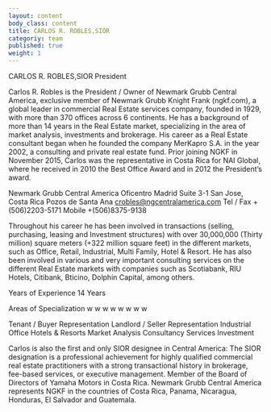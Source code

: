 ```yaml
---
layout: content
body_class: content
title: CARLOS R. ROBLES,SIOR
categoriy: team
published: true
weight: 1
---
```

CARLOS R. ROBLES,SIOR
President

Carlos R. Robles is the President / Owner of Newmark Grubb Central
America, exclusive member of Newmark Grubb Knight Frank
(ngkf.com), a global leader in commercial Real Estate services
company, founded in 1929, with more than 370 offices across 6
continents.
He has a background of more than 14 years in the Real Estate market,
specializing in the area of market analysis, investments and brokerage.
His career as a Real Estate consultant began when he founded the
company MerKapro S.A. in the year 2002, a consulting and private real
estate fund. Prior joining NGKF in November 2015, Carlos was the
representative in Costa Rica for NAI Global, where he received in 2010
the Best Office Award and in 2012 the President’s award.

Newmark Grubb Central America
Oficentro Madrid
Suite 3-1
San Jose, Costa Rica
Pozos de Santa Ana
crobles@ngcentralamerica.com
Tel / Fax +(506)2203-5171
Mobile +(506)8375-9138

Throughout his career he has been involved in transactions (selling,
purchasing, leasing and Investment structures) with over 30,000,000
(Thirty million) square meters (+322 million square feet) in the different
markets, such as Office, Retail, Industrial, Multi Family, Hotel & Resort.
He has also been involved in various and very important consulting
services on the different Real Estate markets with companies such as
Scotiabank, RIU Hotels, Citibank, Bticino, Dolphin Capital, among
others.

Years of Experience
14 Years

Areas of Specialization
w
w
w
w
w
w
w
w

Tenant / Buyer Representation
Landlord / Seller Representation
Industrial
Office
Hotels & Resorts
Market Analysis
Consultancy Services
Investment

Carlos is also the first and only SIOR designee in Central America: The
SIOR designation is a professional achievement for highly qualified
commercial real estate practitioners with a strong transactional history
in brokerage, fee-based services, or executive management.
Member of the Board of Directors of Yamaha Motors in Costa Rica.
Newmark Grubb Central America represents NGKF in the countries of
Costa Rica, Panama, Nicaragua, Honduras, El Salvador and
Guatemala.


